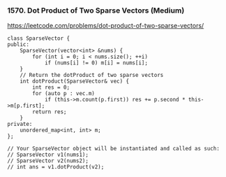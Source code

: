 ### 1570. Dot Product of Two Sparse Vectors (Medium)

https://leetcode.com/problems/dot-product-of-two-sparse-vectors/

```
class SparseVector {
public:
    SparseVector(vector<int> &nums) {
        for (int i = 0; i < nums.size(); ++i)
            if (nums[i] != 0) m[i] = nums[i];
    }
    // Return the dotProduct of two sparse vectors
    int dotProduct(SparseVector& vec) {
        int res = 0;
        for (auto p : vec.m) 
            if (this->m.count(p.first)) res += p.second * this->m[p.first];
        return res;
    }
private:
    unordered_map<int, int> m;
};

// Your SparseVector object will be instantiated and called as such:
// SparseVector v1(nums1);
// SparseVector v2(nums2);
// int ans = v1.dotProduct(v2);
```
